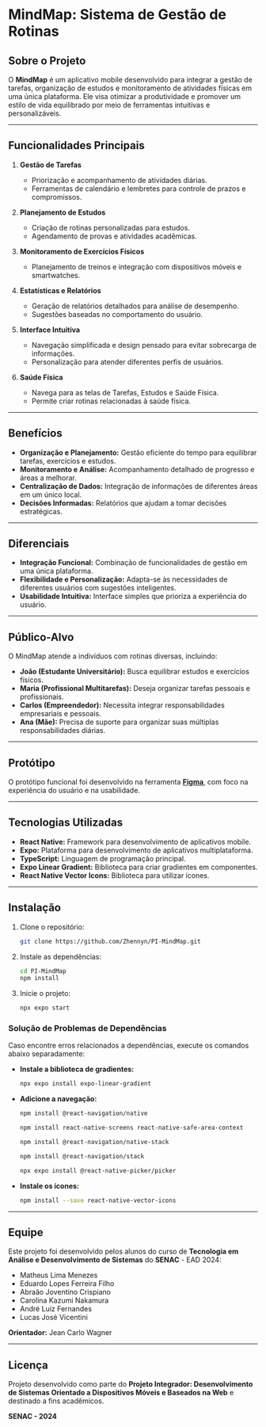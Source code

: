 # MindMap: Sistema de Gestão de Rotinas  

## Sobre o Projeto  

O **MindMap** é um aplicativo mobile desenvolvido para integrar a gestão de tarefas, organização de estudos e monitoramento de atividades físicas em uma única plataforma. Ele visa otimizar a produtividade e promover um estilo de vida equilibrado por meio de ferramentas intuitivas e personalizáveis.  

---

## Funcionalidades Principais  

1. **Gestão de Tarefas**  
   - Priorização e acompanhamento de atividades diárias.  
   - Ferramentas de calendário e lembretes para controle de prazos e compromissos.  

2. **Planejamento de Estudos**  
   - Criação de rotinas personalizadas para estudos.  
   - Agendamento de provas e atividades acadêmicas.  

3. **Monitoramento de Exercícios Físicos**  
   - Planejamento de treinos e integração com dispositivos móveis e smartwatches.  

4. **Estatísticas e Relatórios**  
   - Geração de relatórios detalhados para análise de desempenho.  
   - Sugestões baseadas no comportamento do usuário.  

5. **Interface Intuitiva**  
   - Navegação simplificada e design pensado para evitar sobrecarga de informações.  
   - Personalização para atender diferentes perfis de usuários.  

6. **Saúde Física**  
   - Navega para as telas de Tarefas, Estudos e Saúde Física.  
   - Permite criar rotinas relacionadas à saúde física.   

---

## Benefícios  

- **Organização e Planejamento:** Gestão eficiente do tempo para equilibrar tarefas, exercícios e estudos.  
- **Monitoramento e Análise:** Acompanhamento detalhado de progresso e áreas a melhorar.  
- **Centralização de Dados:** Integração de informações de diferentes áreas em um único local.  
- **Decisões Informadas:** Relatórios que ajudam a tomar decisões estratégicas.  

---

## Diferenciais  

- **Integração Funcional:** Combinação de funcionalidades de gestão em uma única plataforma.  
- **Flexibilidade e Personalização:** Adapta-se às necessidades de diferentes usuários com sugestões inteligentes.  
- **Usabilidade Intuitiva:** Interface simples que prioriza a experiência do usuário.  

---

## Público-Alvo  

O MindMap atende a indivíduos com rotinas diversas, incluindo:  

- **João (Estudante Universitário):** Busca equilibrar estudos e exercícios físicos.  
- **Maria (Profissional Multitarefas):** Deseja organizar tarefas pessoais e profissionais.  
- **Carlos (Empreendedor):** Necessita integrar responsabilidades empresariais e pessoais.  
- **Ana (Mãe):** Precisa de suporte para organizar suas múltiplas responsabilidades diárias.  

---

## Protótipo  

O protótipo funcional foi desenvolvido na ferramenta [**Figma**](https://www.figma.com/design/VegNE1o3BPpFjOomq1Hd20/Untitled?node-id=0-1&t=2IgYEelFo4xsCpF0-1), com foco na experiência do usuário e na usabilidade.  

---

## Tecnologias Utilizadas  

- **React Native:** Framework para desenvolvimento de aplicativos mobile.  
- **Expo:** Plataforma para desenvolvimento de aplicativos multiplataforma.  
- **TypeScript:** Linguagem de programação principal.  
- **Expo Linear Gradient:** Biblioteca para criar gradientes em componentes.  
- **React Native Vector Icons:** Biblioteca para utilizar ícones.   

---

## Instalação  

1. Clone o repositório:  
   ```bash  
   git clone https://github.com/Zhennyn/PI-MindMap.git  
   ```  

2. Instale as dependências:  
   ```bash  
   cd PI-MindMap  
   npm install  
   ```  

3. Inicie o projeto:  
   ```bash  
   npx expo start  
   ```  

### Solução de Problemas de Dependências  

Caso encontre erros relacionados a dependências, execute os comandos abaixo separadamente:  

- **Instale a biblioteca de gradientes:**  
   ```bash  
   npx expo install expo-linear-gradient  
   ```  

- **Adicione a navegação:**  
   ```bash  
   npm install @react-navigation/native  
   ```  
   ```bash  
   npm install react-native-screens react-native-safe-area-context  
   ```  
   ```bash  
   npm install @react-navigation/native-stack  
   ```  
   ```bash  
   npm install @react-navigation/stack  
   ```  
   ```bash 
   npx expo install @react-native-picker/picker
   ```

- **Instale os ícones:**  
   ```bash  
   npm install --save react-native-vector-icons  
   ```  

---

## Equipe  

Este projeto foi desenvolvido pelos alunos do curso de **Tecnologia em Análise e Desenvolvimento de Sistemas** do **SENAC** - EAD 2024:  
- Matheus Lima Menezes  
- Eduardo Lopes Ferreira Filho  
- Abraão Joventino Crispiano  
- Carolina Kazumi Nakamura  
- André Luiz Fernandes  
- Lucas José Vicentini  

**Orientador:** Jean Carlo Wagner  

---

## Licença  

Projeto desenvolvido como parte do **Projeto Integrador: Desenvolvimento de Sistemas Orientado a Dispositivos Móveis e Baseados na Web** e destinado a fins acadêmicos.  

**SENAC - 2024**
